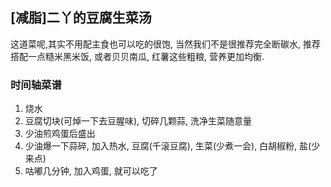 ## [减脂]二丫的豆腐生菜汤
这道菜呢,其实不用配主食也可以吃的很饱, 当然我们不是很推荐完全断碳水, 推荐搭配一点糙米黑米饭, 或者贝贝南瓜, 红薯这些粗粮, 营养更加均衡.  

### 时间轴菜谱

1. 烧水
2. 豆腐切块(可焯一下去豆腥味), 切碎几颗蒜, 洗净生菜随意量
3. 少油煎鸡蛋后盛出
4. 少油爆一下蒜碎, 加入热水, 豆腐(千滚豆腐), 生菜(少煮一会), 白胡椒粉, 盐(少来点)
5. 咕嘟几分钟, 加入鸡蛋, 就可以吃了
